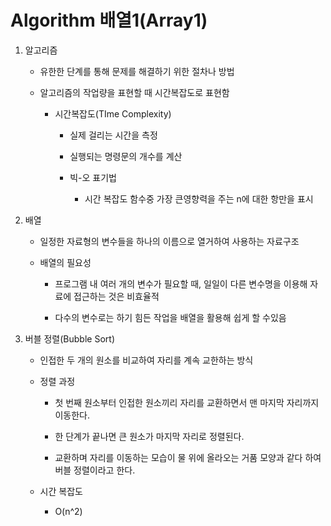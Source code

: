 # Algorithm 배열1(Array1)

1. 알고리즘
   
   - 유한한 단계를 통해 문제를 해결하기 위한 절차나 방법
   
   - 알고리즘의 작업량을 표현할 때 시간복잡도로 표현함
     
     - 시간복잡도(TIme Complexity)
       
       - 실제 걸리는 시간을 측정
       
       - 실행되는 명령문의 개수를 계산
       
       - 빅-오 표기법
         
         - 시간 복잡도 함수중 가장 큰영향력을 주는 n에 대한 항만을 표시

2. 배열
   
   - 일정한 자료형의 변수들을 하나의 이름으로 열거하여 사용하는 자료구조
   
   - 배열의 필요성
     
     - 프로그램 내 여러 개의 변수가 필요할 때, 일일이 다른 변수명을 이용해 자료에 접근하는 것은 비효율적
     
     - 다수의 변수로는 하기 힘든 작업을 배열을 활용해 쉽게 할 수있음

3. 버블 정렬(Bubble Sort)
   
   - 인접한 두 개의 원소를 비교하여 자리를 계속 교한하는 방식
   
   - 정렬 과정
     
     - 첫 번째 원소부터 인접한 원소끼리 자리를 교환하면서 맨 마지막 자리까지 이동한다.
     
     - 한 단계가 끝나면 큰 원소가 마지막 자리로 정렬된다.
     
     - 교환하며 자리를 이동하는 모습이 물 위에 올라오는 거품 모양과 같다 하여 버블 정렬이라고 한다.
   
   - 시간 복잡도
     
     - O(n^2)
   
   
